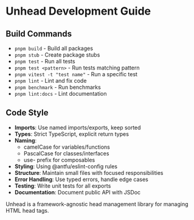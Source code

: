 # Unhead Development Guide

## Build Commands
- `pnpm build` - Build all packages
- `pnpm stub` - Create package stubs
- `pnpm test` - Run all tests
- `pnpm test <pattern>` - Run tests matching pattern
- `pnpm vitest -t "test name"` - Run a specific test
- `pnpm lint` - Lint and fix code
- `pnpm benchmark` - Run benchmarks
- `pnpm lint:docs` - Lint documentation

## Code Style
- **Imports**: Use named imports/exports, keep sorted
- **Types**: Strict TypeScript, explicit return types
- **Naming**: 
  - camelCase for variables/functions
  - PascalCase for classes/interfaces
  - use- prefix for composables
- **Styling**: Using @antfu/eslint-config rules
- **Structure**: Maintain small files with focused responsibilities
- **Error Handling**: Use typed errors, handle edge cases
- **Testing**: Write unit tests for all exports
- **Documentation**: Document public API with JSDoc

Unhead is a framework-agnostic head management library for managing HTML head tags.